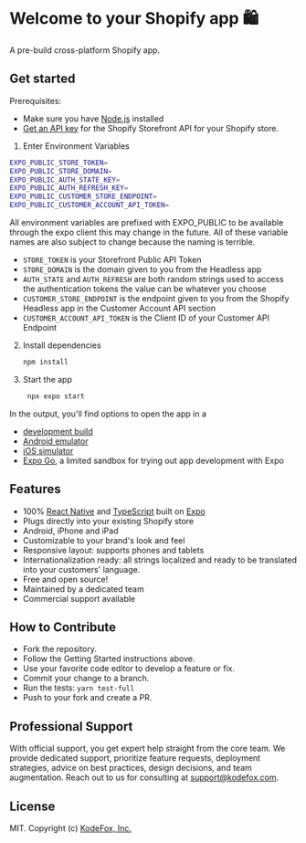 # Welcome to your Shopify app 🛍️
A pre-build cross-platform Shopify app.

## Get started
Prerequisites:

- Make sure you have [Node.js](https://nodejs.org) installed
- [Get an API key](https://help.shopify.com/en/api/getting-started/authentication/private-authentication#generate-credentials-from-the-shopify-admin) for the Shopify Storefront API for your Shopify store.

1. Enter Environment Variables
  ```bash
  EXPO_PUBLIC_STORE_TOKEN=
  EXPO_PUBLIC_STORE_DOMAIN=
  EXPO_PUBLIC_AUTH_STATE_KEY=
  EXPO_PUBLIC_AUTH_REFRESH_KEY=
  EXPO_PUBLIC_CUSTOMER_STORE_ENDPOINT=
  EXPO_PUBLIC_CUSTOMER_ACCOUNT_API_TOKEN=
  ```
  All environment variables are prefixed with EXPO_PUBLIC to be available through the expo client this may change in the future. All of these variable names are also subject to change because the naming is terrible.
  - `STORE_TOKEN` is your Storefront Public API Token
  - `STORE_DOMAIN` is the domain given to you from the Headless app
  - `AUTH_STATE` and `AUTH_REFRESH` are both random strings used to access the authentication tokens the value can be whatever you choose
  - `CUSTOMER_STORE_ENDPOINT` is the endpoint given to you from the Shopify Headless app in the Customer Account API section
  - `CUSTOMER_ACCOUNT_API_TOKEN` is the Client ID of your Customer API Endpoint


2. Install dependencies

   ```bash
   npm install
   ```

3. Start the app

   ```bash
    npx expo start
   ```

In the output, you'll find options to open the app in a

- [development build](https://docs.expo.dev/develop/development-builds/introduction/)
- [Android emulator](https://docs.expo.dev/workflow/android-studio-emulator/)
- [iOS simulator](https://docs.expo.dev/workflow/ios-simulator/)
- [Expo Go](https://expo.dev/go), a limited sandbox for trying out app development with Expo

## Features

- 100% [React Native](https://facebook.github.io/react-native/) and [TypeScript](http://typescriptlang.org) built on [Expo](https://expo.io)
- Plugs directly into your existing Shopify store
- Android, iPhone and iPad
- Customizable to your brand's look and feel
- Responsive layout: supports phones and tablets
- Internationalization ready: all strings localized and ready to be translated into your customers' language.
- Free and open source!
- Maintained by a dedicated team
- Commercial support available

## How to Contribute

- Fork the repository.
- Follow the Getting Started instructions above.
- Use your favorite code editor to develop a feature or fix.
- Commit your change to a branch.
- Run the tests:
  `yarn test-full`
- Push to your fork and create a PR.


## Professional Support

With official support, you get expert help straight from the core team. We provide dedicated support, prioritize feature requests, deployment strategies, advice on best practices, design decisions, and team augmentation. Reach out to us for consulting at support@kodefox.com.

## License

MIT. Copyright (c) [KodeFox, Inc.](https://github.com/kodefox)
